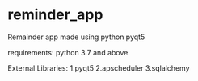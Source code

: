 # reminder_app
Remainder app made using python pyqt5

requirements:
python 3.7 and above

External Libraries:
1.pyqt5
2.apscheduler
3.sqlalchemy


